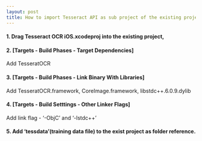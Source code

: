 ```yaml
---
layout: post
title: How to import Tesseract API as sub project of the existing project
---
```

#### 1. Drag Tesseract OCR iOS.xcodeproj into the existing project,
#### 2. [Targets - Build Phases - Target Dependencies]
Add TesseratOCR
#### 3. [Targets - Build Phases - Link Binary With Libraries]
Add TesseratOCR.framework, CoreImage.framework, libstdc++.6.0.9.dylib
#### 4. [Targets - Build Setttings - Other Linker Flags]
Add link flag - ‘-ObjC’ and ‘-lstdc++’
#### 5. Add ‘tessdata’(training data file) to the exist project as folder reference.
